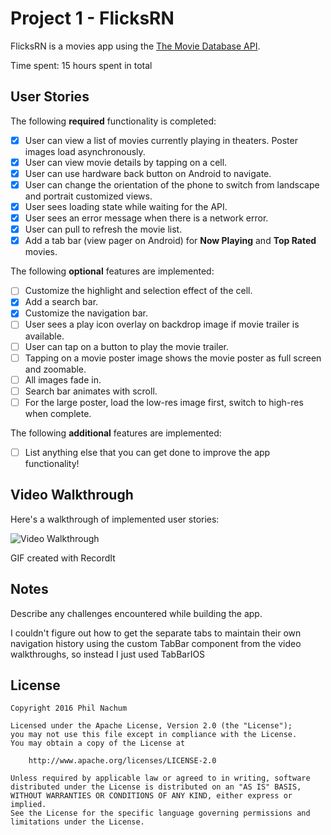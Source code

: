 # Project 1 - FlicksRN

FlicksRN is a movies app using the [The Movie Database API](http://docs.themoviedb.apiary.io/#).

Time spent: 15 hours spent in total

## User Stories

The following **required** functionality is completed:

- [x] User can view a list of movies currently playing in theaters. Poster images load asynchronously.
- [x] User can view movie details by tapping on a cell.
- [x] User can use hardware back button on Android to navigate.
- [x] User can change the orientation of the phone to switch from landscape and portrait customized views.
- [x] User sees loading state while waiting for the API.
- [x] User sees an error message when there is a network error.
- [x] User can pull to refresh the movie list.
- [x] Add a tab bar (view pager on Android) for **Now Playing** and **Top Rated** movies.

The following **optional** features are implemented:

- [ ] Customize the highlight and selection effect of the cell.
- [x] Add a search bar.
- [x] Customize the navigation bar.
- [ ] User sees a play icon overlay on backdrop image if movie trailer is available.
- [ ] User can tap on a button to play the movie trailer.
- [ ] Tapping on a movie poster image shows the movie poster as full screen and zoomable.
- [ ] All images fade in.
- [ ] Search bar animates with scroll.
- [ ] For the large poster, load the low-res image first, switch to high-res when complete.

The following **additional** features are implemented:

- [ ] List anything else that you can get done to improve the app functionality!

## Video Walkthrough

Here's a walkthrough of implemented user stories:

<img src='http://g.recordit.co/YksEB2He7W.gif' title='Video Walkthrough' width='' alt='Video Walkthrough' />

GIF created with RecordIt

## Notes

Describe any challenges encountered while building the app.

I couldn't figure out how to get the separate tabs to maintain their own navigation history using
the custom TabBar component from the video walkthroughs, so instead I just used TabBarIOS

## License

    Copyright 2016 Phil Nachum

    Licensed under the Apache License, Version 2.0 (the "License");
    you may not use this file except in compliance with the License.
    You may obtain a copy of the License at

        http://www.apache.org/licenses/LICENSE-2.0

    Unless required by applicable law or agreed to in writing, software
    distributed under the License is distributed on an "AS IS" BASIS,
    WITHOUT WARRANTIES OR CONDITIONS OF ANY KIND, either express or implied.
    See the License for the specific language governing permissions and
    limitations under the License.
